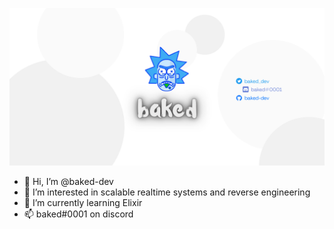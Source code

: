 ![baked](https://raw.githubusercontent.com/baked-dev/baked-dev/master/baked_dev.png)

- 👋 Hi, I’m @baked-dev
- 👀 I’m interested in scalable realtime systems and reverse engineering 
- 🌱 I’m currently learning Elixir
- 📫 baked#0001 on discord
